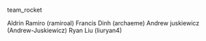team_rocket

Aldrin Ramiro (ramiroal)
Francis Dinh (archaeme)
Andrew juskiewicz (Andrew-Juskiewicz)
Ryan Liu (liuryan4)